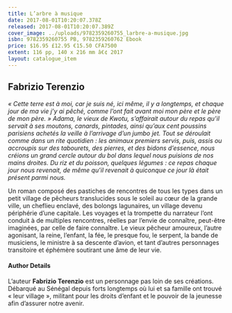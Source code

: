```yaml
---
title: L’arbre à musique
date: 2017-08-01T10:20:07.378Z
released: 2017-08-01T10:20:07.389Z
cover_image: ../uploads/9782359260755_larbre-a-musique.jpg
isbn: 9782359260755 PB, 9782359260762 Ebook
price: $16.95 £12.95 €15.50 CFA7500
extent: 116 pp, 140 x 216 mm â€¢ 2017
layout: catalogue_item
---
```

## Fabrizio Terenzio

*« Cette terre est à moi, car je suis né, ici même, il y a longtemps, et chaque jour de ma vie j’y ai pêché, comme l’ont fait avant moi mon père et le père de mon père. » Adama, le vieux de Kwotu, s’affairait autour du repas qu’il servait à ses moutons, canards, pintades, ainsi qu’aux cent poussins parisiens achetés la veille à l’arrivage d’un jumbo jet. Tout se déroulait comme dans un rite quotidien : les animaux premiers servis, puis, assis ou accroupis sur des tabourets, des pierres, et des bidons d’essence, nous créions un grand cercle autour du bol dans lequel nous puisions de nos mains droites. Du riz et du poisson, quelques légumes : ce repas chaque jour nous revenait, de même qu’il revenait à quiconque ce jour là était présent parmi nous.*

Un roman composé des pastiches de rencontres de tous les types dans un petit village de pêcheurs translucides sous le soleil au cœur de la grande ville, un chef­lieu enclavé, des bolongs lagunaires, un village devenu périphérie d’une capitale. Les voyages et la trompette du narrateur l’ont conduit à de multiples rencontres, réelles par l’envie de connaître, peut-­être imaginées, par celle de faire connaître. Le vieux pêcheur amoureux, l’autre agonisant, la reine, l’enfant, la fée, le presque fou, le serpent, la bande de musiciens, le ministre à sa descente d’avion, et tant d’autres personnages transitoire et éphémère soutirant une âme de leur vie.

#### Author Details

L’auteur **Fabrizio Terenzio** est un personnage pas loin de ses créations. Débarqué au Sénégal depuis forts longtemps où lui et sa famille ont trouvé « leur village », militant pour les droits d’enfant et le pouvoir de la jeunesse afin d’assurer notre avenir.
